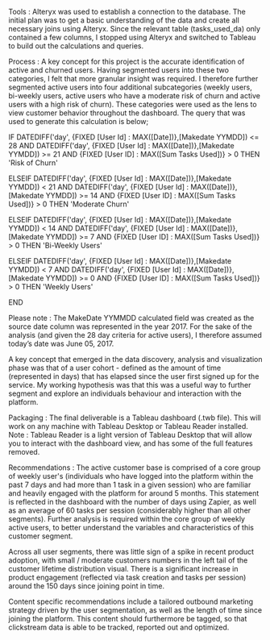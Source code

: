 Tools : Alteryx was used to establish a connection to the database. The initial plan was to get a basic understanding of the data and create all necessary joins using Alteryx. Since the relevant table (tasks_used_da) only contained a few columns, I stopped using Alteryx and switched to Tableau to build out the calculations and queries.

Process : A key concept for this project is the accurate identification of active and churned users. Having segmented users into these two categories, I felt that more granular insight was required. I therefore further segmented active users into four additional subcategories (weekly users, bi-weekly users, active users who have a moderate risk of churn and active users with a high risk of churn). These categories were used as the lens to view customer behavior throughout the dashboard. The query that was used to generate this calculation is below;

IF DATEDIFF('day', {FIXED [User Id] : MAX([Date])},[Makedate YYMDD]) <= 28
AND DATEDIFF('day', {FIXED [User Id] : MAX([Date])},[Makedate YYMDD]) >= 21
AND {FIXED [User ID] : MAX([Sum Tasks Used])} > 0
THEN 'Risk of Churn'

ELSEIF DATEDIFF('day', {FIXED [User Id] : MAX([Date])},[Makedate YYMDD]) < 21
AND DATEDIFF('day', {FIXED [User Id] : MAX([Date])},[Makedate YYMDD]) >= 14
AND {FIXED [User ID] : MAX([Sum Tasks Used])} > 0
THEN 'Moderate Churn'

ELSEIF DATEDIFF('day', {FIXED [User Id] : MAX([Date])},[Makedate YYMDD]) < 14
AND DATEDIFF('day', {FIXED [User Id] : MAX([Date])},[Makedate YYMDD]) >= 7
AND {FIXED [User ID] : MAX([Sum Tasks Used])} > 0
THEN 'Bi-Weekly Users'

ELSEIF DATEDIFF('day', {FIXED [User Id] : MAX([Date])},[Makedate YYMDD]) < 7
AND DATEDIFF('day', {FIXED [User Id] : MAX([Date])},[Makedate YYMDD]) >= 0
AND {FIXED [User ID] : MAX([Sum Tasks Used])} > 0
THEN 'Weekly Users'

END

Please note : The MakeDate YYMMDD calculated field was created as the source date column was represented in the year 2017. For the sake of the analysis (and given the 28 day criteria for active users), I therefore assumed today’s date was June 05, 2017.

A key concept that emerged in the data discovery, analysis and visualization phase was that of a user cohort - defined as the amount of time (represented in days) that has elapsed since the user first signed up for the service. My working hypothesis was that this was a useful way to further segment and explore an individuals behaviour and interaction with the platform.

Packaging : The final deliverable is a Tableau dashboard (.twb file). This will work on any machine with Tableau Desktop or Tableau Reader installed. Note : Tableau Reader is a light version of Tableau Desktop that will allow you to interact with the dashboard view, and has some of the full features removed.

Recommendations : The active customer base is comprised of a core group of weekly user's (individuals who have logged into the platform within the past 7 days and had more than 1 task in a given session) who are familiar and heavily engaged with the platform for around 5 months. This statement is reflected in the dashboard with the number of days using Zapier, as well as an average of 60 tasks per session (considerably higher than all other segments). Further analysis is required within the core group of weekly active users, to better understand the variables and characteristics of this customer segment. 

Across all user segments, there was little sign of a spike in recent product adoption, with small / moderate customers numbers in the left tail of the customer lifetime distribution visual. There is a significant increase in product engagement (reflected via task creation and tasks per session) around the 150 days since joining point in time. 

Content specific recommendations include a tailored outbound marketing strategy driven by the user segmentation, as well as the length of time since joining the platform. This content should furthermore be tagged, so that clickstream data is able to be tracked, reported out and optimized. 
